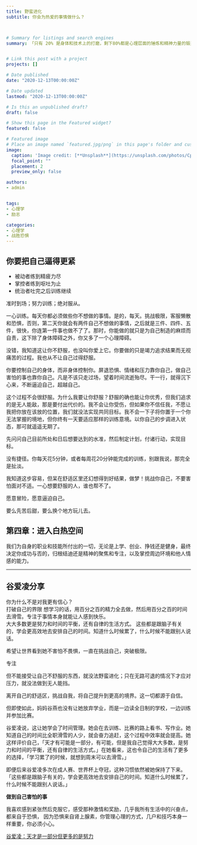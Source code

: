 ```yaml
---
title: 野蛮进化
subtitle: 你会为热爱的事情做什么？



# Summary for listings and search engines
summary: 「只有 20% 是身体和技术上的打磨，剩下80%都是心理层面的锤炼和精神力量的锻造」——在《野蛮进化》中，乔丹、科比等传奇运动员的训练师公开多年来守口如瓶的「野蛮进化 13 法则」，并教你运用这些法则，成为自己工作和生活的主宰。


# Link this post with a project
projects: []

# Date published
date: "2020-12-13T00:00:00Z"

# Date updated
lastmod: "2020-12-13T00:00:00Z"

# Is this an unpublished draft?
draft: false

# Show this page in the Featured widget?
featured: false

# Featured image
# Place an image named `featured.jpg/png` in this page's folder and customize its options here.
image:
  caption: 'Image credit: [**Unsplash**](https://unsplash.com/photos/CpkOjOcXdUY)'
  focal_point: ""
  placement: 2
  preview_only: false

authors:
- admin


tags:
- 心理学
- 励志

categories:
- 心理学
- 战胜恐惧
---
```




## 你要把自己逼得更紧

- 被动者练到精疲力尽
- 掌控者练到呕吐为止
- 统治者吐完之后训练继续


准时到场；努力训练；绝对服从。

一心训练。每天你都必须做些你不想做的事情。是的，每天。挑战极限，客服懒散和恐惧，否则，第二天你就会有两件自己不想做的事情，之后就是三件、四件、五件，很快，你连第一件事也做不了了。那时，你能做的就只是为自己制造的麻烦而自责，这下除了身体障碍之外，你又多了一个心理障碍。

没错，我知道这让你不舒服，也没叫你爱上它。你要做的只是竭力追求结果而无视痛苦的过程。我也从不让自己过得舒服。

你要控制自己的身体，而非身体控制你。屏退恐惧、情绪和压力靠你自己，做自己害怕的事也靠你自己。凡是不该只走过场，望着时间流逝殆尽。干一行，就得沉下心来，不断逼迫自己，超越自己。

这个过程不会很舒服。为什么我要让你舒服？舒服的确也能让你优秀，但我们追求的是无人能敌，那是要付出代价的。我不会让你受伤，但如果你不信任我，不愿让我把你放在该放的位置，我们就没法实现共同目标。我不会一下子将你置于一个你无法掌握的境地，但你终有一天要适应那样的训练意境。以你自己的步调进入状态，那可就遥遥无期了。

先问问自己目前所处和日后想要达到的水准，然后制定计划，付诸行动，实现目标。

没有捷径。你每天花5分钟，或者每周花20分钟能完成的训练，别跟我说，那完全是扯淡。

我知道这步容易，但呆在舒适区里还幻想得到好结果，做梦！挑战你自己，不要害怕面对不适。一心想要舒服的人，谁也帮不了。

愿意冒险，愿意逼迫自己。

要么先苦后甜，要么换个地方玩儿去。



## 第四章：进入白热空间

我们为自身的职业和技能所付出的一切，无论是上学、创业、挣钱还是健身，最终决定你成功与否的，归根结迪还是精神的聚焦和专注，以及掌控周边环境和他人情感的能力。
 






























---

## 谷爱凌分享

你为什么不是对我更有信心？                                                                       
打破自己的界限
想学习的话，用百分之百的精力全去做，然后用百分之百的时间去滑雪。专注于事情本身就能让人感到快乐。   
大大多数更是努力和时间的平衡，还有自律的生活方式。
这些都是跟脑子有关的，学会更高效地去安排自己的时间。知道什么时候累了，什么时候不能跟别人说话。

希望让世界看到她不害怕不畏惧，一直在挑战自己，突破极限。

专注

但不能接受让自己不舒服的东西，就没法野蛮进化；只在无路可退的情况下才应对压力，就没法做到无人能挡。

离开自己的舒适区，挑战自我，将自己提升到更高的境界。这一切都源于自信。

但即使如此，妈妈谷燕也没有让她放弃学业，而是一边读全日制的学校，一边训练并参加比赛。
 
谷爱凌说，这让她学会了时间管理。她会在去训练、比赛的路上看书、写作业。她知道自己的时间比全职滑雪的人少，就会奋力追赶，这个过程中效率就会提高。她这样评价自己，「天才有可能是一部分，有可能，但是我自己觉得大大多数，是努力和时间的平衡，还有自律的生活方式。」在她看来，这也令自己的生活有了更多的选择，「学习累了的时候，就想到周末可以去滑雪。」
 
即便后来谷爱凌多次在成人赛、世界杯上夺冠，这种习惯依然被她保持了下来。「这些都是跟脑子有关的，学会更高效地去安排自己的时间。知道什么时候累了，什么时候不能跟别人说话。」

**做到自己害怕的事**

我喜欢感到紧张然后克服它，感受那种激情和奖励，几乎我所有生活中的兴奋点，都来自于恐惧，
因为恐惧来自肾上腺素，你管理心理的方式，几户和技巧本身一样重要，你必须小心。



[谷爱凌：天才是一部分但更多的是努力](https://www.beijing2022.cn/wog.htm?cmsid=EYS2021031600816800)



